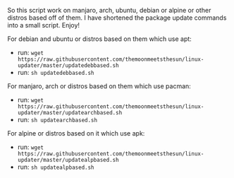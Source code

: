 So this script work on manjaro, arch, ubuntu, debian or alpine or other distros based off of them. I have shortened the package update commands into a small script. Enjoy!

For debian and ubuntu or distros based on them which use apt:
- run: `wget https://raw.githubusercontent.com/themoonmeetsthesun/linux-updater/master/updatedebbased.sh`
- run: `sh updatedebbased.sh`

For manjaro, arch or distros based on them which use pacman:
- run: `wget https://raw.githubusercontent.com/themoonmeetsthesun/linux-updater/master/updatearchbased.sh`
- run: `sh updatearchbased.sh`

For alpine or distros based on it which use apk:
- run: `wget https://raw.githubusercontent.com/themoonmeetsthesun/linux-updater/master/updatealpbased.sh`
- run: `sh updatealpbased.sh`